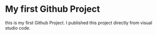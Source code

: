 # My first Github Project
this is my first Github Project. I published this project directly from visual studio code.